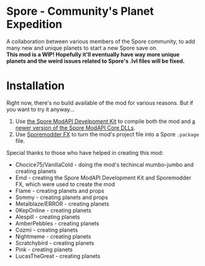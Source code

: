 # Spore - Community's Planet Expedition  
A collaboration between various members of the Spore community, to add many new and unique planets to start a new Spore save on.  
**This mod is a WIP! Hopefully it'll eventually have way more unique planets and the weird issues related to Spore's .lvl files will be fixed.**  

# Installation  
Right now, there's no build available of the mod for various reasons. But if you want to try it anyway... 
1. Use [the Spore ModAPI Develpoment Kit](https://emd4600.github.io/Spore-ModAPI/_installation.html) to compile both the mod and [a newer version of the Spore ModAPI Core DLLs](https://emd4600.github.io/Spore-ModAPI/_dev_d_l_ls.html).
2. Use [Sporemodder FX](https://emd4600.github.io/SporeModder-FX/) to turn the mod's project file into a Spore `.package` file.


Special thanks to those who have helped in creating this mod:
- Chocice75/VanillaCold - doing the mod's techincal mumbo-jumbo and creating planets
- Emd - creating the Spore ModAPI Development Kit and Sporemodder FX, which were used to create the mod
- Flame - creating planets and props
- Sommy - creating planets and props
- Metalblaze/ERROR - creating planets
- 0KepOnline - creating planets
- Alespill - creating planets
- AmberPebbles - creating planets
- Cozmi - creating planets
- Nightmeme - creating planets
- Scratchybird - creating planets
- Pink - creating planets
- LucasTheGreat - creating planets
